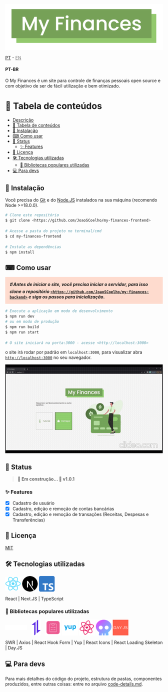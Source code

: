 <div style="text-align: center;">
  <img src="resources/logo.png" />
</div>

[PT](#pt-br) - <a href="#pt-br" title="English is not available yet" disable style="cursor: default; color: gray;">EN</a>

#### PT-BR
O My Finances é um site para controle de finanças pessoais open source e com objetivo de ser de fácil utilização e bem otimizado.

📌 Tabela de conteúdos
=
  * [Descrição](#)
  * [📌 Tabela de conteúdos](#📌-tabela-de-conteúdos)
  * [🔌 Instalação](#🔌-instalação)
  * [⌨ Como usar](#⌨-como-usar)
  * [🚧 Status](#🚧-status)
    * [✨ Features](#✨-features)
  * [📃 Licença](#📃-licença)
  * [🛠 Tecnologias utilizadas](#🛠-tecnologias-utilizadas)
    * [🔧 Bibliotecas populares utilizadas](#🔧-bibliotecas-populares-utilizadas)
  * [💻 Para devs](#💻-para-devs)


## 🔌 Instalação

Você precisa do [Git](https://git-scm.com) e do [Node.JS](https://nodejs.org/) instalados na sua máquina (recomendo Node >=18.0.0).

```bash
# Clone este repositório
$ git clone <https://github.com/JoaoSCoelho/my-finances-frontend>

# Acesse a pasta do projeto no terminal/cmd
$ cd my-finances-frontend

# Instale as dependências
$ npm install
```

## ⌨ Como usar

<p style="background-color: #ff450030; padding: 1em; font-style: italic; font-weight: bold;">❗❕ Antes de iniciar o site, você precisa iniciar o servidor, para isso clone o repositório <a style="font-style: initial;" href="https://github.com/JoaoSCoelho/my-finances-backend"><code>&lt;https://github.com/JoaoSCoelho/my-finances-backend&gt;</code></a> e siga os passos para inicialização.</p>


```bash
# Execute a aplicação em modo de desenvolvimento
$ npm run dev
# ou em modo de produção
$ npm run build
$ npm run start

# O site iniciará na porta:3000 - acesse <http://localhost:3000>
```
o site irá rodar por padrão em `localhost:3000`, para visualizar abra [`http://localhost:3000`](http://localhost:3000) no seu navegador.

![Home](resources/usage-gif.gif)

## 🚧 Status
> **🚧 Em construção... 🚧 v1.0.1**

### ✨ Features

- [x] Cadastro de usuário
- [x] Cadastro, edição e remoção de contas bancárias
- [x] Cadastro, edição e remoção de transações (Receitas, Despesas e Transferências)

## 📃 Licença

[MIT](https://choosealicense.com/licenses/mit/)

## 🛠 Tecnologias utilizadas
<img src="resources/react-icon.svg.png" style="width: 50px; height: 50px; object-fit: contain; vertical-align: middle;" title="React" alt="React logo">
<img src="resources/nextjs-icon.svg" style="width: 50px; background-color: white; border-radius: 9999px; vertical-align: middle;" title="Next.JS" alt="Next.JS logo">
<img src="resources/typescript-logo.svg.png" style="width: 50px; vertical-align: middle;" title="TypeScript" alt="TypeScript logo">


React | Next.JS | TypeScript

### 🔧 Bibliotecas populares utilizadas
<img src="resources/swr-logo.svg" style="width: 70px; vertical-align: middle;" title="SWR" alt="SWR logo">
<img src="resources/axios-logo.png" style="width: 50px; height: 50px; object-fit: contain; vertical-align: middle;" title="Axios" alt="Axios logo">
<img src="resources/react-hook-form-logo.png" style="width: 50px; height: 50px; object-fit: contain; vertical-align: middle;" title="React Hook Form" alt="React Hook Form logo">
<img src="resources/yup-logo.png" style="width: 50px; height: 50px; object-fit: contain; vertical-align: middle; background-color: white;" title="Yup" alt="Yup logo">
<img src="resources/react-icons-logo.svg" style="width: 50px; height: 50px; object-fit: contain; vertical-align: middle;" title="React Icons" alt="React Icons logo">
<img src="resources/react-loading-skeleton-logo.svg" style="width: 50px; height: 50px; object-fit: contain; vertical-align: middle;" title="React Loading Skeleton" alt="React Loading Skeleton logo">
<img src="resources/dayjs-logo.png" style="width: 50px; height: 50px; object-fit: contain; vertical-align: middle;" title="Day.JS" alt="Day.JS logo">

SWR | Axios | React Hook Form | Yup | React Icons | React Loading Skeleton | Day.JS

## 💻 Para devs
Para mais detalhes do código do projeto, estrutura de pastas, componentes produzidos, entre outras coisas: entre no arquivo [code-details.md](code-details.md).
